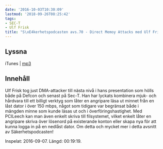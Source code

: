 ```yaml
---
date: '2016-10-03T10:30:09'
lastmod: '2018-09-26T08:25:42'
tags:
- SEC-T
- Ulf Frisk
title: "S\xE4kerhetspodcasten avs.70 - Direct Memoy Attacks med Ulf Frisk"
---
```

## Lyssna

iTunes \| [mp3](http://traffic.libsyn.com/sakerhetspodcasten/Sec-T_0x09_Ulf_Frisk_-_DIRECT_MEMORY_ATTACK_THE_KERNEL.mp3)

## Innehåll

Ulf Frisk tog just DMA-attacker till nästa nivå i hans presentation som hölls både
på Defcon och senast på Sec-T. Han har lyckats kombinera mjuk- och hårdvara till
ett billigt verktyg som låter en angripare läsa ut minnet från en låst dator i över
150 mbps, något som tidigare var begränsat både i mängden minne som kunde läsas ut
och i överföringshastighet. Med PCILeech kan man även enkelt skriva till filsystemet,
vilket enkelt låter en angripare skriva över lösenord på existerande konton eller
skapa nya för att kunna logga in på en nedlåst dator. Om detta och mycket mer i detta
avsnitt av Säkerhetspodcasten!

Inspelat: 2016-09-07. Längd: 00:19:19.

